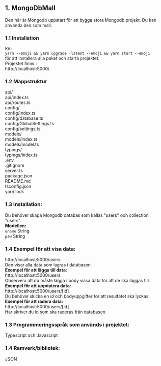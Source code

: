 ## 1. MongoDbMall

Den här är Mongodb uppstart för att bygga stora Mongodb projekt. Du kan använda den som mall.

### 1.1 Installation

Kör  
`yarn --emoji && yarn upgrade -latest --emoji && yarn start --emoji`  
för att installera alla paket och starta projektet.  
Projektet finns i  
http://localhost:5000/

### 1.2 Mappstruktur

api/ <br />
api/index.ts <br />
api/routes.ts <br />
config/ <br />
config/index.ts <br />
config/database.ts <br />
config/GlobalSettings.ts <br />
config/settings.ts <br />
models/ <br />
models/index.ts <br />
models/model.ts <br />
typings/ <br />
typings/index.ts <br />
.env <br />
.gitignore <br />
server.ts <br />
package.json <br />
README.md <br />
tsconfig.json <br />
yarn.lock <br />

### 1.3 Installation:

Du behöver skapa Mongodb databas som kallas "users" och collection "users".  
**Modellen:**  
`uname` String  
`psw` String

### 1.4 Exempel för att visa data:

http://localhost:5000/users  
Den visar alla data som lagras i databasen.  
**Exempel för att lägga till data:**  
http://localhost:5000/users  
Observera att du måste lägga i body vissa data för att de ska läggas till.  
**Exempel för att uppdatera data:**  
http://localhost:5000/users/[id]  
Du behöver skicka en id och bodyuppgifter för att resultatet ska lyckas.  
**Exempel för att radera data:**  
http://localhost:5000/users/[id]  
Här skriver du id som ska raderas från databasen.

### 1.3 Programmeringsspråk som används i projektet:

Typescript och Javascript

### 1.4 Ramverk/bibliotek:

JSON
